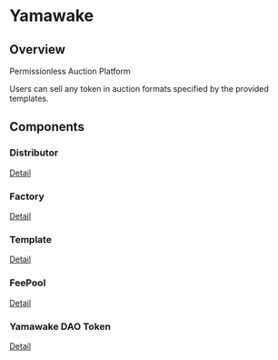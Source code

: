 # Yamawake

## Overview

Permissionless Auction Platform

Users can sell any token in auction formats specified by the provided templates.

## Components

### Distributor

[Detail](./Distributor/index.md)

### Factory

[Detail](./Factory/index.md)

### Template

[Detail](./Template/index.md)

### FeePool

[Detail](./FeePool/index.md)

### Yamawake DAO Token

[Detail](./YamawakeToken/index.md)
